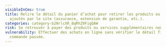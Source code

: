 ```yaml
---
visibleInCms: true
title: Relire le détail du panier d’achat pour retirer les produits ou services
  ajoutés par le site (assurance, extension de garantie, etc.).
categories: category-b2NrlcXR_BqRhZ9FigQAW
risk: Se retrouver à payer des produits ou services supplémentaires non désirés.
vulnerability: Effectuer des achats en ligne sans vérifier le détail final de la
  commande passée.
---
```

